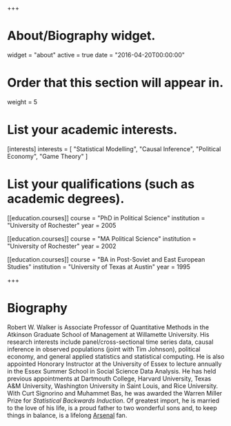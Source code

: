 +++
# About/Biography widget.
widget = "about"
active = true
date = "2016-04-20T00:00:00"

# Order that this section will appear in.
weight = 5

# List your academic interests.
[interests]
  interests = [
    "Statistical Modelling",
    "Causal Inference",
    "Political Economy",
    "Game Theory"
  ]

# List your qualifications (such as academic degrees).
[[education.courses]]
  course = "PhD in Political Science"
  institution = "University of Rochester"
  year = 2005

[[education.courses]]
  course = "MA Political Science"
  institution = "University of Rochester"
  year = 2002

[[education.courses]]
  course = "BA in Post-Soviet and East European Studies"
  institution = "University of Texas at Austin"
  year = 1995
 
+++

# Biography

Robert W. Walker is Associate Professor of Quantitative Methods in the Atkinson Graduate School of Management at Willamette University.   His research interests include panel/cross-sectional time series data, causal inference in observed populations (joint with Tim Johnson), political economy, and general applied statistics and statistical computing. He is also appointed Honorary Instructor at the University of Essex to lecture annually in the Essex Summer School in Social Science Data Analysis.  He has held previous appointments at Dartmouth College, Harvard University, Texas A&M University, Washington University in Saint Louis, and Rice University.  With Curt Signorino and Muhammet Bas, he was awarded the Warren Miller Prize for *Statistical Backwards Induction*.  Of greatest import, he is married to the love of his life, is a proud father to two wonderful sons and, to keep things in balance, is a lifelong [Arsenal](http://www.arsenal.co.uk/) fan.
